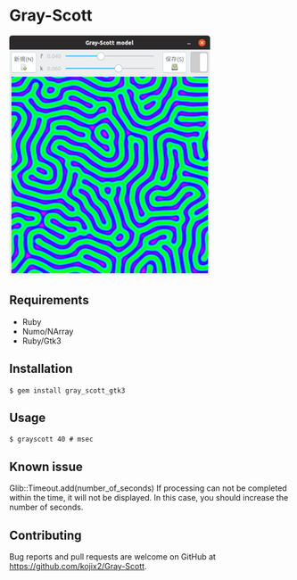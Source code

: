 # Gray-Scott

![screenshot](https://raw.githubusercontent.com/kojix2/Gray-Scott/master/screenshot/screenshot.png)

## Requirements

* Ruby
* Numo/NArray
* Ruby/Gtk3

## Installation

    $ gem install gray_scott_gtk3

## Usage

    $ grayscott 40 # msec

## Known issue

Glib::Timeout.add(number_of_seconds)
If processing can not be completed within the time, it will not be displayed. 
In this case, you should increase the number of seconds.

## Contributing

Bug reports and pull requests are welcome on GitHub at https://github.com/kojix2/Gray-Scott.
